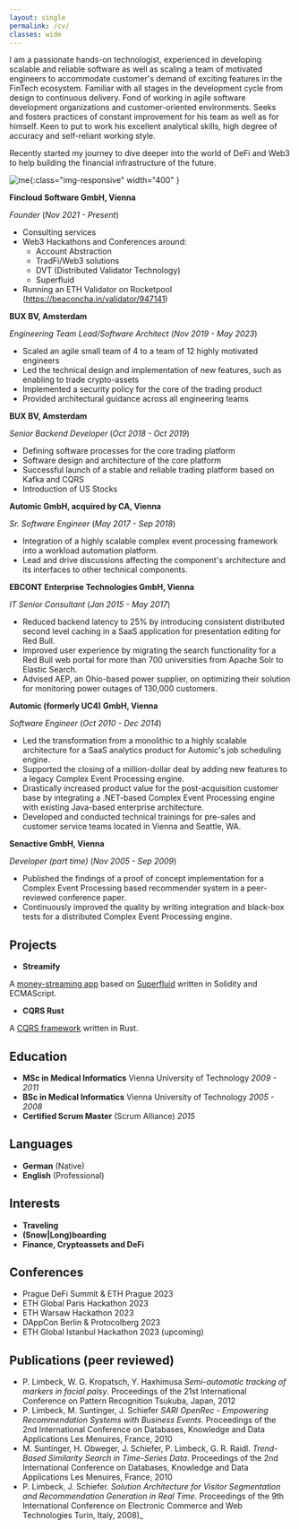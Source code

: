 ```yaml
---
layout: single
permalink: /cv/
classes: wide
---
```


I am a passionate hands-on technologist, experienced in developing scalable and reliable software as well as scaling a team of motivated engineers to accommodate customer's demand
of exciting features in the FinTech ecosystem. Familiar with all stages in the development cycle from design to continuous delivery. 
Fond of working in agile software development organizations and customer-oriented environments. 
Seeks and fosters practices of constant improvement for his team as well as for himself. 
Keen to put to work his excellent analytical skills, high degree of accuracy and self-reliant working style.

Recently started my journey to dive deeper into the world of DeFi and Web3 to help building the financial infrastructure of the future.

![me](/assets/images/me.jpeg){:class="img-responsive" width="400" }

**Fincloud Software GmbH, Vienna**

_Founder_ (_Nov 2021 - Present_)
* Consulting services
* Web3 Hackathons and Conferences around:
  * Account Abstraction
  * TradFi/Web3 solutions
  * DVT (Distributed Validator Technology)
  * Superfluid
* Running an ETH Validator on Rocketpool (https://beaconcha.in/validator/947141)

**BUX BV, Amsterdam**

_Engineering Team Lead/Software Architect_ (_Nov 2019 - May 2023_)
* Scaled an agile small team of 4 to a team of 12 highly motivated engineers
* Led the technical design and implementation of new features, such as enabling to trade crypto-assets
* Implemented a security policy for the core of the trading product
* Provided architectural guidance across all engineering teams


**BUX BV, Amsterdam**

_Senior Backend Developer_ (_Oct 2018 - Oct 2019_)
* Defining software processes for the core trading platform
* Software design and architecture of the core platform
* Successful launch of a stable and reliable trading platform based on Kafka and CQRS
* Introduction of US Stocks

**Automic GmbH, acquired by CA, Vienna**

_Sr. Software Engineer_ (_May 2017 - Sep 2018_)
* Integration of a highly scalable complex event processing framework into a workload automation platform.
* Lead and drive discussions affecting the component's architecture and its interfaces to other technical components.

**EBCONT Enterprise Technologies GmbH, Vienna**

_IT Senior Consultant_ (_Jan 2015 - May 2017_)
* Reduced backend latency to 25% by introducing consistent distributed second level caching in a SaaS application for presentation editing for Red Bull.
* Improved user experience by migrating the search functionality for a Red Bull web portal for more than 700 universities from Apache Solr to Elastic Search.
* Advised AEP, an Ohio-based power supplier, on optimizing their solution for monitoring power outages of 130,000 customers.

**Automic (formerly UC4) GmbH, Vienna**

_Software Engineer_ (_Oct 2010 - Dec 2014_)
* Led the transformation from a monolithic to a highly scalable architecture for a SaaS analytics product for Automic's job scheduling engine.
* Supported the closing of a million-dollar deal by adding new features to a legacy Complex Event Processing engine.
* Drastically increased product value for the post-acquisition customer base by integrating a .NET-based Complex Event Processing engine with existing Java-based enterprise architecture.
* Developed and conducted technical trainings for pre-sales and customer service teams located in Vienna and Seattle, WA.

**Senactive GmbH, Vienna**

_Developer (part time)_ (_Nov 2005 - Sep 2009_)
* Published the findings of a proof of concept implementation for a Complex Event Processing based recommender system in a peer-reviewed conference paper.
* Continuously improved the quality by writing integration and black-box tests for a distributed Complex Event Processing engine.

## Projects

* **Streamify**

A [money-streaming app](https://streamify-proto-lhqqm2m5q-phil3k3.vercel.app/) based on [Superfluid](https://docs.superfluid.finance/superfluid/) written in Solidity and ECMAScript. 


* **CQRS Rust**

A [CQRS framework](https://github.com/phil3k3/cqrs-rust) written in Rust. 

## Education

* **MSc in Medical Informatics** Vienna University of Technology _2009 - 2011_
* **BSc in Medical Informatics** Vienna University of Technology _2005 - 2008_
* **Certified Scrum Master** (Scrum Alliance) _2015_

## Languages
* **German** (Native)
* **English** (Professional)

## Interests
* **Traveling**
* **(Snow\|Long)boarding**
* **Finance, Cryptoassets and DeFi**

## Conferences
* Prague DeFi Summit & ETH Prague 2023
* ETH Global Paris Hackathon 2023
* ETH Warsaw Hackathon 2023
* DAppCon Berlin & Protocolberg 2023
* ETH Global Istanbul Hackathon 2023 (upcoming)

## Publications (peer reviewed)
* P. Limbeck, W. G. Kropatsch, Y. Haxhimusa
_Semi-automatic tracking of markers in facial palsy_. Proceedings of the 21st International Conference on Pattern Recognition
Tsukuba, Japan, 2012
* P. Limbeck, M. Suntinger, J. Schiefer
_SARI OpenRec - Empowering Recommendation Systems with Business Events_. Proceedings of the 2nd International Conference on Databases, Knowledge and Data Applications
Les Menuires, France, 2010
* M. Suntinger, H. Obweger, J. Schiefer, P. Limbeck, G. R. Raidl.
_Trend-Based Similarity Search in Time-Series Data_. Proceedings of the 2nd International Conference on Databases, Knowledge and Data Applications
Les Menuires, France, 2010
* P. Limbeck, J. Schiefer.
_Solution Architecture for Visitor Segmentation and Recommendation Generation in Real Time_. Proceedings of the 9th International Conference on Electronic Commerce and Web Technologies
Turin, Italy, 2008)_
